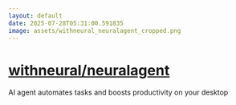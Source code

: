 ```yaml
---
layout: default
date: 2025-07-28T05:31:00.591835
image: assets/withneural_neuralagent_cropped.png
---
```


# [withneural/neuralagent](https://github.com/withneural/neuralagent)

AI agent automates tasks and boosts productivity on your desktop
